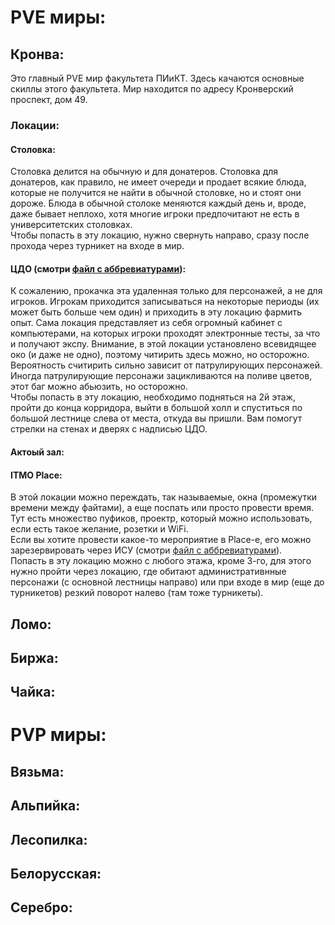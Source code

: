 # PVE миры:

## Кронва:
Это главный PVE мир факультета ПИиКТ. Здесь качаются основные скиллы этого факультета. Мир находится по адресу Кронверский проспект, дом 49.

### Локации:
#### Столовка:
Столовка делится на обычную и для донатеров. Столовка для донатеров, как правило, не имеет очереди и продает всякие блюда, которые не получится не найти в обычной столовке, но и стоят они дороже. Блюда в обычной столоке меняются каждый день и, вроде, даже бывает неплохо, хотя многие игроки предпочитают не есть в университетских столовках. \
Чтобы попасть в эту локацию, нужно свернуть направо, сразу после прохода через турникет на входе в мир.

#### ЦДО (смотри [файл с аббревиатурами](Abbreviations.md)):
К сожалению, прокачка эта удаленная только для персонажей, а не для игроков. Игрокам приходится записываться на некоторые периоды (их может быть больше чем один) и приходить в эту локацию фармить опыт. Сама локация представляет из себя огромный кабинет с компьютерами, на которых игроки проходят электронные тесты, за что и получают экспу. Внимание, в этой локации установлено всевидящее око (и даже не одно), поэтому читирить здесь можно, но осторожно. Вероятность считирить сильно зависит от патрулирующих персонажей. Иногда патрулирующие персонажи зацикливаются на поливе цветов, этот баг можно абьюзить, но осторожно. \
Чтобы попасть в эту локацию, необходимо подняться на 2й этаж, пройти до конца корридора, выйти в большой холл и спуститься по большой лестнице слева от места, откуда вы пришли. Вам помогут стрелки на стенах и дверях с надписью ЦДО.

#### Актоый зал:
#### ITMO Place:
В этой локации можно переждать, так называемые, окна (промежутки времени между файтами), а еще поспать или просто провести время. Тут есть множество пуфиков, проектр, который можно использовать, если есть такое желание, розетки и WiFi. \
Если вы хотите провести какое-то мероприятие в Place-e, его можно зарезервировать через ИСУ (смотри [файл с аббревиатурами](Abbreviations.md)). \
Попасть в эту локацию можно с любого этажа, кроме 3-го, для этого нужно пройти через локацию, где обитают административнные персонажи (с основной лестницы направо) или при входе в мир (еще до турникетов) резкий поворот налево (там тоже турникеты).

## Ломо:
## Биржа:
## Чайка:

# PVP миры:

## Вязьма:
## Альпийка:
## Лесопилка:
## Белорусская:
## Серебро:
